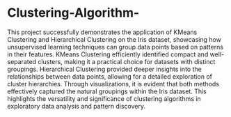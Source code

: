 # Clustering-Algorithm-
This project successfully demonstrates the application of KMeans Clustering and Hierarchical Clustering on the Iris dataset, showcasing how unsupervised learning techniques can group data points based on patterns in their features.
KMeans Clustering efficiently identified compact and well-separated clusters, making it a practical choice for datasets with distinct groupings.
Hierarchical Clustering provided deeper insights into the relationships between data points, allowing for a detailed exploration of cluster hierarchies.
Through visualizations, it is evident that both methods effectively captured the natural groupings within the Iris dataset. This highlights the versatility and significance of clustering algorithms in exploratory data analysis and pattern discovery.
